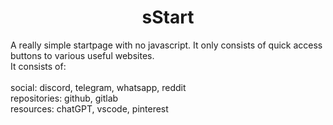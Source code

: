 <center><h1>sStart</h1></center>
A really simple startpage with no javascript. It only consists of quick access buttons to various useful websites.<br>
It consists of:<br><br>
social: discord, telegram, whatsapp, reddit<br>
repositories: github, gitlab<br>
resources: chatGPT, vscode, pinterest<br>